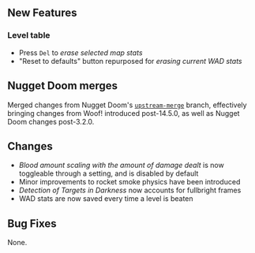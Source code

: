 ## New Features

### Level table

- Press `Del` to _erase selected map stats_
- "Reset to defaults" button repurposed for _erasing current WAD stats_

## Nugget Doom merges

Merged changes from Nugget Doom's [`upstream-merge`](https://github.com/MrAlaux/Nugget-Doom/tree/upstream-merge) branch, effectively bringing changes from Woof! introduced post-14.5.0, as well as Nugget Doom changes post-3.2.0.

## Changes

- _Blood amount scaling with the amount of damage dealt_ is now toggleable through a setting, and is disabled by default
- Minor improvements to rocket smoke physics have been introduced
- _Detection of Targets in Darkness_ now accounts for fullbright frames
- WAD stats are now saved every time a level is beaten

## Bug Fixes

None.